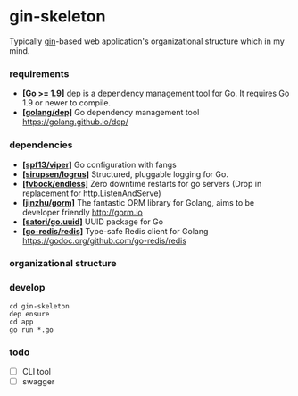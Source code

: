 # gin-skeleton

Typically [gin](https://github.com/gin-gonic/gin)-based web application's organizational structure which in my mind.


### requirements

- **[[Go >= 1.9]](https://golang.org/doc/devel/release.html)**  dep is a dependency management tool for Go. It requires Go 1.9 or newer to compile.
- **[[golang/dep]](https://github.com/golang/dep)**  Go dependency management tool <https://golang.github.io/dep/>


### dependencies

- **[[spf13/viper]](https://github.com/spf13/viper)**  Go configuration with fangs
- **[[sirupsen/logrus]](https://github.com/sirupsen/logrus)**  Structured, pluggable logging for Go.
- **[[fvbock/endless]](https://github.com/fvbock/endless)**  Zero downtime restarts for go servers (Drop in replacement for http.ListenAndServe)
- **[[jinzhu/gorm]](https://github.com/jinzhu/gorm)**  The fantastic ORM library for Golang, aims to be developer friendly <http://gorm.io>
- **[[satori/go.uuid]](https://github.com/satori/go.uuid)** UUID package for Go
- **[[go-redis/redis]](https://github.com/go-redis/redis)**  Type-safe Redis client for Golang <https://godoc.org/github.com/go-redis/redis>

### organizational structure


### develop

    cd gin-skeleton
    dep ensure
    cd app
    go run *.go

### todo

- [ ] CLI tool
- [ ] swagger
